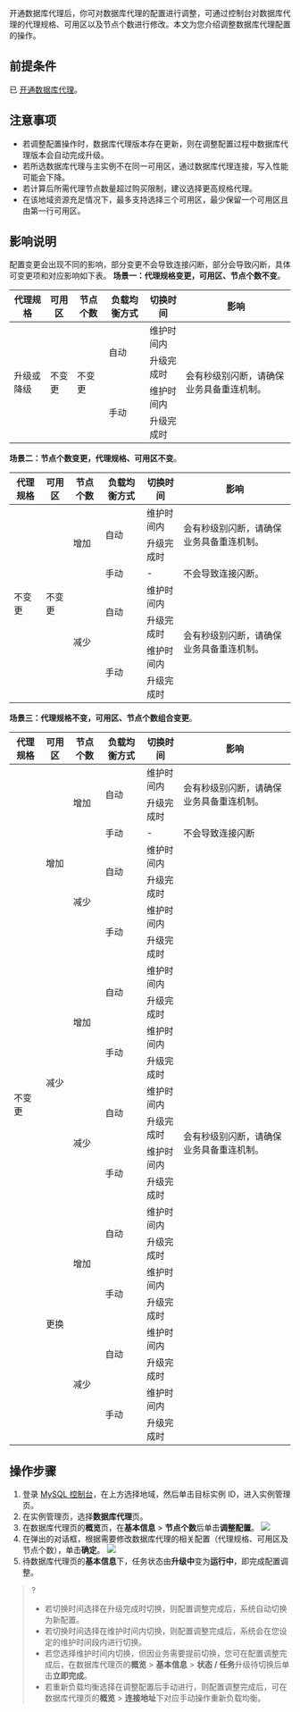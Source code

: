 开通数据库代理后，你可对数据库代理的配置进行调整，可通过控制台对数据库代理的代理规格、可用区以及节点个数进行修改。本文为您介绍调整数据库代理配置的操作。

## 前提条件
已 [开通数据库代理](https://cloud.tencent.com/document/product/236/82231)。

## 注意事项
- 若调整配置操作时，数据库代理版本存在更新，则在调整配置过程中数据库代理版本会自动完成升级。
- 若所选数据库代理与主实例不在同一可用区，通过数据库代理连接，写入性能可能会下降。
- 若计算后所需代理节点数量超过购买限制，建议选择更高规格代理。
- 在该地域资源充足情况下，最多支持选择三个可用区，最少保留一个可用区且由第一行可用区。

## 影响说明
配置变更会出现不同的影响，部分变更不会导致连接闪断，部分会导致闪断，具体可变更项和对应影响如下表。
**场景一：代理规格变更，可用区、节点个数不变**。
<table>
<thead><tr><th>代理规格</th><th>可用区</th><th>节点个数</th><th>负载均衡方式</th><th>切换时间</th><th>影响</th></tr></thead>
<tbody>
<tr>
<td rowspan="4">升级或降级</td><td rowspan="4">不变更</td><td rowspan="4">不变更</td><td rowspan="2">自动</td><td>维护时间内</td><td rowspan="4">会有秒级别闪断，请确保业务具备重连机制。</td></tr>
<td>升级完成时</td></tr>
<td rowspan="2">手动</td><td>维护时间内</td></tr>
<td>升级完成时</td></tr>
</tbody></table>	

**场景二：节点个数变更，代理规格、可用区不变**。
<table>
<thead><tr><th>代理规格</th><th>可用区</th><th>节点个数</th><th>负载均衡方式</th><th>切换时间</th><th>影响</th></tr></thead>
<tbody>
<tr>
<td rowspan="7">不变更</td><td rowspan="7">不变更</td><td rowspan="3">增加</td><td rowspan="2">自动</td><td>维护时间内</td><td rowspan="2">会有秒级别闪断，请确保业务具备重连机制。</td></tr>
<td>升级完成时</td></tr>
<td>手动</td><td>-</td><td>不会导致连接闪断。</td></tr>
<td rowspan="4">减少</td><td rowspan="2">自动</td><td>维护时间内</td><td rowspan="4">会有秒级别闪断，请确保业务具备重连机制。</td></tr>
<td>升级完成时</td></tr>
<td rowspan="2">手动</td><td>维护时间内</td></tr>
<td>升级完成时</td></tr>
</tbody></table>

**场景三：代理规格不变，可用区、节点个数组合变更**。
<table>
<thead><tr><th>代理规格</th><th>可用区</th><th>节点个数</th><th>负载均衡方式</th><th>切换时间</th><th>影响</th></tr></thead>
<tbody>
<tr>
<td rowspan="23">不变更</td><td rowspan="7">增加</td><td rowspan="3">增加</td><td rowspan="2">自动</td><td>维护时间内</td><td rowspan="2">会有秒级别闪断，请确保业务具备重连机制。</td></tr>
<td>升级完成时</td></tr>
<td>手动</td><td>-</td><td>不会导致连接闪断</td></tr>
<td rowspan="4">减少</td><td rowspan="2">自动</td><td>维护时间内</td><td rowspan="20">会有秒级别闪断，请确保业务具备重连机制。</td></tr>
<td>升级完成时</td></tr>
<td rowspan="2">手动</td><td>维护时间内</td></tr>
<td>升级完成时</td></tr>
<td rowspan="8">减少</td><td rowspan="4">增加</td><td rowspan="2">自动</td><td>维护时间内</td></tr>
<td>升级完成时</td></tr>
<td rowspan="2">手动</td><td>维护时间内</td></tr>
<td>升级完成时</td></tr>
<td rowspan="4">减少</td><td rowspan="2">自动</td><td>维护时间内</td></tr>
<td>升级完成时</td></tr>
<td rowspan="2">手动</td><td>维护时间内</td></tr>
<td>升级完成时</td></tr>
<td rowspan="8">更换</td><td rowspan="4">增加</td><td rowspan="2">自动</td><td>维护时间内</td></tr>
<td>升级完成时</td></tr>
<td rowspan="2">手动</td><td>维护时间内</td></tr>
<td>升级完成时</td></tr>
<td rowspan="4">减少</td><td rowspan="2">自动</td><td>维护时间内</td></tr>
<td>升级完成时</td></tr>
<td rowspan="2">手动</td><td>维护时间内</td></tr>
<td>升级完成时</td></tr>
</tbody></table>

## 操作步骤
1. 登录 [MySQL 控制台](https://console.cloud.tencent.com/cdb)，在上方选择地域，然后单击目标实例 ID，进入实例管理页。
2. 在实例管理页，选择**数据库代理**页。
3. 在数据库代理页的**概览**页，在**基本信息** > **节点个数**后单击**调整配置**。
![](https://qcloudimg.tencent-cloud.cn/raw/54bdd87239f445b35ad901d7ba2a09c0.png)
4. 在弹出的对话框，根据需要修改数据库代理的相关配置（代理规格、可用区及节点个数），单击**确定**。
![](https://qcloudimg.tencent-cloud.cn/raw/0ae46ce538e7bcfbf0abc4d3d17df6c4.png)
5. 待数据库代理页的**基本信息**下，任务状态由**升级中**变为**运行中**，即完成配置调整。
>?
>- 若切换时间选择在升级完成时切换，则配置调整完成后，系统自动切换为新配置。
>- 若切换时间选择在维护时间内切换，则配置调整完成后，系统会在您设定的维护时间段内进行切换。
>- 若您选择维护时间内切换，但因业务需要提前切换，您可在配置调整完成后，在数据库代理页的**概览** > **基本信息** > **状态 / 任务**升级待切换后单击**立即完成**。
>- 若重新负载均衡选择在调整配置后手动进行，则配置调整完成后，可在数据库代理页的**概览** > **连接地址**下对应手动操作重新负载均衡。


